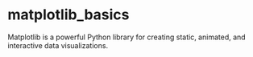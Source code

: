 # matplotlib_basics
Matplotlib is a powerful Python library for creating static, animated, and interactive data visualizations.
